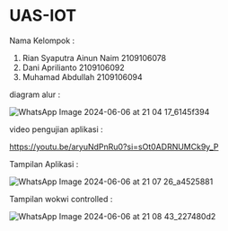 # UAS-IOT


Nama Kelompok : 
1. Rian Syaputra Ainun Naim 2109106078
2. Dani Aprilianto 2109106092
3. Muhamad Abdullah 2109106094

diagram alur :

![WhatsApp Image 2024-06-06 at 21 04 17_6145f394](https://github.com/AexonJP/UAS-IOT/assets/92908255/d4a77a9a-5e50-439a-a8cd-5ea1a0eeea2e)

video pengujian aplikasi : 

https://youtu.be/aryuNdPnRu0?si=sOt0ADRNUMCk9y_P

Tampilan Aplikasi : 

![WhatsApp Image 2024-06-06 at 21 07 26_a4525881](https://github.com/AexonJP/UAS-IOT/assets/92908255/7c58a822-6362-4d42-af8e-0af598476770)


Tampilan wokwi controlled :

![WhatsApp Image 2024-06-06 at 21 08 43_227480d2](https://github.com/AexonJP/UAS-IOT/assets/92908255/86ea85a0-b0ec-45f1-a19d-7a550699d36f)
